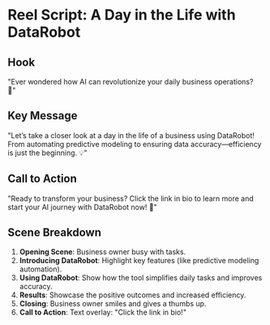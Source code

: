 # Reel Script: A Day in the Life with DataRobot

## Hook
"Ever wondered how AI can revolutionize your daily business operations? 🤔"

## Key Message
"Let’s take a closer look at a day in the life of a business using DataRobot! From automating predictive modeling to ensuring data accuracy—efficiency is just the beginning. 💡"

## Call to Action
"Ready to transform your business? Click the link in bio to learn more and start your AI journey with DataRobot now! 🚀"

## Scene Breakdown
1. **Opening Scene**: Business owner busy with tasks.
2. **Introducing DataRobot**: Highlight key features (like predictive modeling automation).
3. **Using DataRobot**: Show how the tool simplifies daily tasks and improves accuracy.
4. **Results**: Showcase the positive outcomes and increased efficiency.
5. **Closing**: Business owner smiles and gives a thumbs up.
6. **Call to Action**: Text overlay: "Click the link in bio!"
